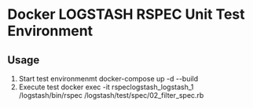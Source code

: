 # Docker LOGSTASH RSPEC Unit Test Environment

## Usage

1. Start test environmenmt
    docker-compose up -d --build
2. Execute test
    docker exec -it rspeclogstash_logstash_1 /logstash/bin/rspec /logstash/test/spec/02_filter_spec.rb
